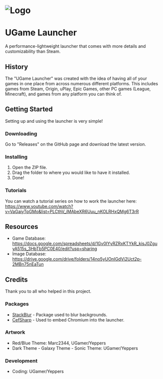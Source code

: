 # ![Logo](https://i.imgur.com/3uhZTqu.png)

# UGame Launcher

A performance-lightweight launcher that comes with more details and customizability than Steam.

## History

The "UGame Launcher" was created with the idea of having all of your games in one place from across numerous different platforms. This includes games from Steam, Origin, uPlay, Epic Games, other PC games (League, Minecraft), and games from any platform you can think of.

## Getting Started

Setting up and using the launcher is very simple!

### Downloading

Go to "Releases" on the GitHub page and download the latest version.

### Installing

1. Open the ZIP file.
2. Drag the folder to where you would like to have it installed.
3. Done!

### Tutorials

You can watch a tutorial series on how to work the launcher here: https://www.youtube.com/watch?v=VaGaiyTpGMo&list=PLCthV_iMAbeXR6Uuu_nKOLRHxQMg6T3rR

## Resources

* Game Database: https://docs.google.com/spreadsheets/d/1Gv0IYyRZRxKTYkR_kisJ0ZguyA515s_3HbTb5PC0E40/edit?usp=sharing
* Image Database: https://drive.google.com/drive/folders/14no5yUOnIGdVi2Uct2p-2MBn75nEaTun

## Credits

Thank you to all who helped in this project.

### Packages

* [StackBlur](https://github.com/victoriqueko/StackBlur) - Package used to blur backgrounds.
* [CefSharp](https://github.com/cefsharp/CefSharp/) - Used to embed Chromium into the launcher.

### Artwork

* Red/Blue Theme: Marc2344, UGamer/Yeppers
* Dark Theme - Galaxy Theme - Sonic Theme: UGamer/Yeppers

### Development

* Coding: UGamer/Yeppers
